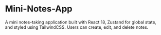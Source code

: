 # Mini-Notes-App
A mini notes-taking application built with React 18, Zustand for global state, and styled using TailwindCSS. Users can create, edit, and delete notes.
